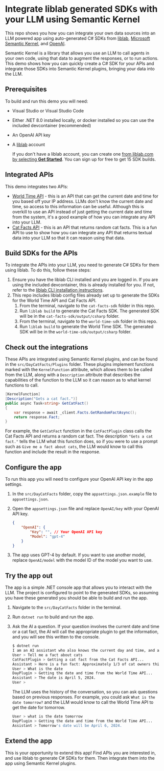 # Integrate liblab generated SDKs with your LLM using Semantic Kernel

This repo shows you how you can integrate your own data sources into an LLM powered app using auto-generated C# SDKs from [liblab](https://liblab.com), [Microsoft Semantic Kernel](https://learn.microsoft.com/semantic-kernel/), and [OpenAI](https://openai.com).

Semantic Kernel is a library that allows you use an LLM to call agents in your own code, using that data to augment the responses, or to run actions. This demo shows how you can quickly create a C# SDK for your APIs and integrate those SDKs into Semantic Kernel plugins, bringing your data into the LLM. 

## Prerequisites

To build and run this demo you will need:

- Visual Studio or Visual Studio Code
- Either .NET 8.0 installed locally, or docker installed so you can use the included devcontainer (recommended)
- An OpenAI API key
- A [liblab](https://liblab.com) account

    If you don't have a liblab account, you can create one [from liblab.com by selecting **Get Started**](https://liblab.com). You can sign up for free to get 15 SDK builds.

## Integrated APIs

This demo integrates two APIs:

- [World Time API](http://worldtimeapi.org) - this is an API that can get the current date and time for you based off your IP address. LLMs don't know the current date and time, so access to this information can be useful. Although this is overkill to use an API instead of just getting the current date and time from the system, it's a good example of how you can integrate any API into your LLM.
- [Cat Facts API](http://catfact.ninja) - this is an API that returns random cat facts. This is a fun API to use to show how you can integrate any API that returns textual data into your LLM so that it can reason using that data.

## Build SDKs for the APIs

To integrate the APIs into your LLM, you need to generate C# SDKs for them using liblab. To do this, follow these steps:

1. Ensure you have the liblab CLI installed and you are logged in. If you are using the included devcontainer, this is already installed for you. If not, refer to the [liblab CLI installation instructions](https://developers.liblab.com/cli/cli-installation/).
1. This repo includes liblab config files already set up to generate the SDKs for the World Time API and Cat Facts API.
    1. From the terminal, navigate to the `cat-facts-sdk` folder in this repo.
    1. Run `liblab build` to generate the Cat Facts SDK. The generated SDK will be in the `cat-facts-sdk/output/csharp` folder.
    1. From the terminal, navigate to the `world-time-sdk` folder in this repo.
    1. Run `liblab build` to generate the World Time SDK. The generated SDK will be in the `world-time-sdk/output/csharp` folder.

## Check out the integrations

These APIs are integrated using Semantic Kernel plugins, and can be found in the `src/DayCatFacts/Plugins` folder. These plugins implement functions marked with the `KernelFunction` attribute, which allows them to be called from the LLM, along with a `Description` attribute that describes the capabilities of the function to the LLM so it can reason as to what kernel functions to call.

```csharp
[KernelFunction]
[Description("Gets a cat fact.")]
public async Task<string> GetCatFact()
{
    var response = await _client.Facts.GetRandomFactAsync();
    return response.Fact;
}
```

For example, the `GetCatFact` function in the `CatFactPlugin` class calls the Cat Facts API and returns a random cat fact. The description `"Gets a cat fact."` tells the LLM what this function does, so if you were to use a prompt such as `Give me a fact about cats`, the LLM would know to call this function and include the result in the response.

## Configure the app

To run this app you will need to configure your OpenAI API key in the app settings.

1. In the `src/DayCatFacts` folder, copy the `appsettings.json.example` file to `appsettings.json`.
1. Open the `appsettings.json` file and replace `OpenAI/key` with your OpenAI API key.

    ```json
    {
        "OpenAI": {
            "Key": "", // Your OpenAI API key
            "Model": "gpt-4"
        }
    }
    ```

1. The app uses GPT-4 by default. If you want to use another model, replace `OpenAI/model` with the model ID of the model you want to use.

## Try the app out

The app is a simple .NET console app that allows you to interact with the LLM. The project is configured to point to the generated SDKs, so assuming you have these generated you should be able to build and run the app.

1. Navigate to the `src/DayCatFacts` folder in the terminal.
1. Run `dotnet run` to build and run the app.
1. Ask the AI a question. If your question involves the current date and time or a cat fact, the AI will call the appropriate plugin to get the information, and you will see this written to the console.

    ```bash
    $ dotnet run
    I am an AI assistant who also knows the current day and time, and a load of cat facts!
    User > Tell me a fact about cats
    CatFactPlugin > Getting a cat fact from the Cat Facts API...
    Assistant > Here is a fun fact: Approximately 1/3 of cat owners think their pets are able to read their minds.
    User > What is the date
    DayPlugin > Getting the date and time from the World Time API...
    Assistant > The date is April 5, 2024.
    User >     
    ```

    The LLM uses the history of the conversation, so you can ask questions based on previous responses. For example, you could ask `What is the date tomorrow?` and the LLM would know to call the World Time API to get the date for tomorrow.

    ```bash
    User > what is the date tomorrow
    DayPlugin > Getting the date and time from the World Time API...
    Assistant > Tomorrow's date will be April 6, 2024.
    ```

## Extend the app

This is your opportunity to extend this app! Find APIs you are interested in, and use liblab to generate C# SDKs for them. Then integrate them into the app using Semantic Kernel plugins.

